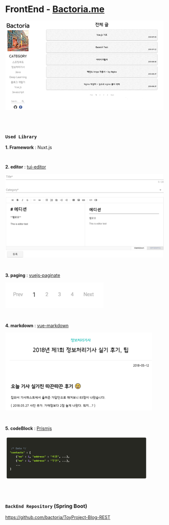 # FrontEnd - [Bactoria.me](https://bactoria.me)

![](assets/main.png)

<br/>
<br/>

### `Used Library`

**1. Framework** : Nuxt.js

<br/>

**2. editor** : [tui-editor](https://github.com/nhnent/tui.editor)

![](assets/editor.PNG)

<br/>

**3. paging** : [vuejs-paginate](https://github.com/lokyoung/vuejs-paginate) 

![](assets/paging.PNG)

<br/>

**4. markdown** : [vue-markdown](https://github.com/miaolz123/vue-markdown)

![](assets/markdown.PNG)

<br/>

**5. codeBlock** : [Prismjs](https://prismjs.com/)

![](assets/codeBlock.PNG)

<br/>
<br/>

### `BackEnd Repository` (Spring Boot)

https://github.com/bactoria/ToyProject-Blog-REST

